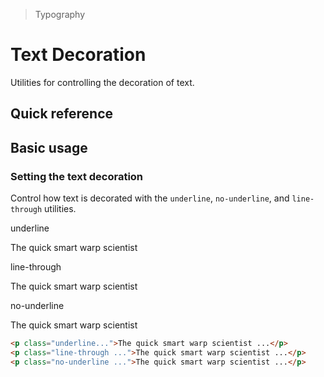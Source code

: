 > Typography

# Text Decoration
Utilities for controlling the decoration of text.

## Quick reference

<qr-table />

## Basic usage
### Setting the text decoration
Control how text is decorated with the `underline`, `no-underline`, and `line-through` utilities.

<container>
  <div class="mx-24">
    <span class="font-medium text-sm text-slate-500 font-mono dark:text-slate-400">underline</span>
    <p class="text-t1 mt-0! underline">The quick smart warp scientist</p>
    <span class="font-medium text-sm text-slate-500 font-mono dark:text-slate-400">line-through</span>
    <p class="text-t3 mt-0! line-through">The quick smart warp scientist</p>
    <span class="font-medium text-sm text-slate-500 font-mono dark:text-slate-400">no-underline</span>
    <p class="text-t4 mt-0! no-underline">The quick smart warp scientist</p>
  </div>
</container>

```html
<p class="underline...">The quick smart warp scientist ...</p>
<p class="line-through ...">The quick smart warp scientist ...</p>
<p class="no-underline ...">The quick smart warp scientist ...</p>
```

